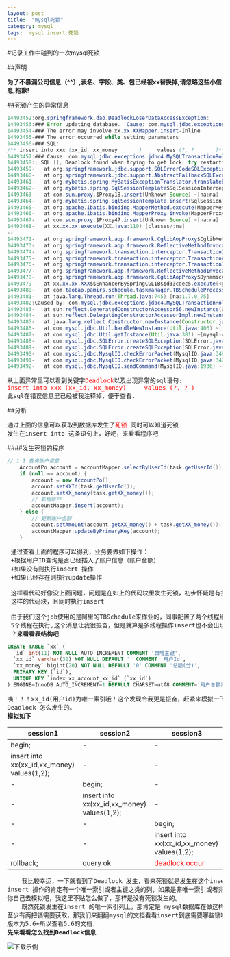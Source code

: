 ```yaml
---
layout: post
title:  "mysql死锁"
category: mysql
tags:  mysql insert 死锁
---
```


#记录工作中碰到的一次mysql死锁

##声明

<strong>为了不暴漏公司信息（^^）,表名、字段、类、包已经被xx替换掉,请忽略这些小信息,抱歉!</strong> 


##死锁产生的异常信息

```java
14493452:org.springframework.dao.DeadlockLoserDataAccessException: 
14493453:### Error updating database.  Cause: com.mysql.jdbc.exceptions.jdbc4.MySQLTransactionRollbackException: Deadlock found when trying to get lock; try restarting transaction
14493454-### The error may involve xx.xx.XXMapper.insert-Inline
14493455-### The error occurred while setting parameters
14493456-### SQL: 
/** insert into xxx (xx_id, xx_money       )     values (?, ?       )**/
14493457:### Cause: com.mysql.jdbc.exceptions.jdbc4.MySQLTransactionRollbackException: Deadloc found when trying to get lock; try restarting transaction
14493458:; SQL []; Deadlock found when trying to get lock; try restarting transaction; nested exception is com.mysql.jdbc.exceptions.jdbc4.MySQLTransactionRollbackException: Deadlock found when trying to get lock; try restarting transaction
14493459-   at org.springframework.jdbc.support.SQLErrorCodeSQLExceptionTranslator.doTranslate(SQLErrorCodeSQLExceptionTranslator.java:263) ~[spring-jdbc-4.1.0.RELEASE.jar:4.1.0.RELEASE]
14493460-   at org.springframework.jdbc.support.AbstractFallbackSQLExceptionTranslator.translate(AbstractFallbackSQLExceptionTranslator.java:73) ~[spring-jdbc-4.1.0.RELEASE.jar:4.1.0.RELEASE]
14493461-   at org.mybatis.spring.MyBatisExceptionTranslator.translateExceptionIfPossible(MyBatisExceptionTranslator.java:73) ~[mybatis-spring-1.2.2.jar:1.2.2]
14493462-   at org.mybatis.spring.SqlSessionTemplate$SqlSessionInterceptor.invoke(SqlSessionTemplate.java:371) ~[mybatis-spring-1.2.2.jar:1.2.2]
14493463-   at com.sun.proxy.$Proxy18.insert(Unknown Source) ~[na:na]
14493464-   at org.mybatis.spring.SqlSessionTemplate.insert(SqlSessionTemplate.java:240) ~[mybatis-spring-1.2.2.jar:1.2.2]
14493465-   at org.apache.ibatis.binding.MapperMethod.execute(MapperMethod.java:51) ~[mybatis-3.2.7.jar:3.2.7]
14493466-   at org.apache.ibatis.binding.MapperProxy.invoke(MapperProxy.java:52) ~[mybatis-3.2.7.jar:3.2.7]
14493467-   at com.sun.proxy.$Proxy47.insert(Unknown Source) ~[na:na]
14493468-   at xx.xx.xx.execute(XX.java:110) [classes/:na]
--
14493472-   at org.springframework.aop.framework.CglibAopProxy$CglibMethodInvocation.invokeJoinpoint(CglibAopProxy.java:717) [spring-aop-4.1.0.RELEASE.jar:4.1.0.RELEASE]
14493473-   at org.springframework.aop.framework.ReflectiveMethodInvocation.proceed(ReflectiveMethodInvocation.java:157) [spring-aop-4.1.0.RELEASE.jar:4.1.0.RELEASE]
14493474-   at org.springframework.transaction.interceptor.TransactionInterceptor$1.proceedWithInvocation(TransactionInterceptor.java:98) [spring-tx-4.1.0.RELEASE.jar:4.1.0.RELEASE]
14493475-   at org.springframework.transaction.interceptor.TransactionAspectSupport.invokeWithinTransaction(TransactionAspectSupport.java:266) [spring-tx-4.1.0.RELEASE.jar:4.1.0.RELEASE]
14493476-   at org.springframework.transaction.interceptor.TransactionInterceptor.invoke(TransactionInterceptor.java:95) [spring-tx-4.1.0.RELEASE.jar:4.1.0.RELEASE]
14493477-   at org.springframework.aop.framework.ReflectiveMethodInvocation.proceed(ReflectiveMethodInvocation.java:179) [spring-aop-4.1.0.RELEASE.jar:4.1.0.RELEASE]
14493478-   at org.springframework.aop.framework.CglibAopProxy$DynamicAdvisedInterceptor.intercept(CglibAopProxy.java:653) [spring-aop-4.1.0.RELEASE.jar:4.1.0.RELEASE]
14493479-   at xx.xx.xx.XXX$$EnhancerBySpringCGLIB$$d33cdec5.execute(<generated>) [spring-core-4.1.0.RELEASE.jar:na]
14493480-   at com.taobao.pamirs.schedule.taskmanager.TBScheduleProcessorSleep.run(TBScheduleProcessorSleep.java:237) [tbschedule-3.2.18.jar:na]
14493481-   at java.lang.Thread.run(Thread.java:745) [na:1.7.0_75]
14493482:Caused by: com.mysql.jdbc.exceptions.jdbc4.MySQLTransactionRollbackException: Deadloc found when trying to get lock; try restarting transaction
14493483-   at sun.reflect.GeneratedConstructorAccessor56.newInstance(Unknown Source) ~[na:na]
14493484-   at sun.reflect.DelegatingConstructorAccessorImpl.newInstance(DelegatingConstructorAccessorImpl.java:45) ~[na:1.7.0_75]
14493485-   at java.lang.reflect.Constructor.newInstance(Constructor.java:526) ~[na:1.7.0_75]
14493486-   at com.mysql.jdbc.Util.handleNewInstance(Util.java:406) ~[mysql-connector-java-5.1.6.jar:na]
14493487-   at com.mysql.jdbc.Util.getInstance(Util.java:381) ~[mysql-connector-java-5.1.6.jar:na]
14493488-   at com.mysql.jdbc.SQLError.createSQLException(SQLError.java:1045) ~[mysql-connector-java-5.1.6.jar:na]
14493489-   at com.mysql.jdbc.SQLError.createSQLException(SQLError.java:956) ~[mysql-connector-java-5.1.6.jar:na]
14493490-   at com.mysql.jdbc.MysqlIO.checkErrorPacket(MysqlIO.java:3491) ~[mysql-connector-java-5.1.6.jar:na]
14493491-   at com.mysql.jdbc.MysqlIO.checkErrorPacket(MysqlIO.java:3423) ~[mysql-connector-java-5.1.6.jar:na]
14493492-   at com.mysql.jdbc.MysqlIO.sendCommand(MysqlIO.java:1936) ~[mysql-connector-java-5.1.6.jar:na]

```

<pre>
从上面异常里可以看到关键字<font color="red">Deadlock</font>以及出现异常的sql语句:
<font color="red">insert into xxx (xx_id, xx_money)     values (?, ? )</font>
此sql在错误信息里已经被我注释掉，便于查看.
</pre>

##分析

<pre>
通过上面的信息可以获取到数据库发生了<font color="red">死锁</font> 同时可以知道死锁
发生在insert into 这条语句上，好吧，来看看程序吧   
</pre>
####发生死锁的程序

```java
// 1.1 查询账户信息
    AccountPo account = accountMapper.selectByUserId(task.getUserId());
    if (null == account) {
        account = new AccountPo();
        account.setXXId(task.getUserId());
        account.setXX_money(task.getXX_money());
        // 新增账户
        accountMapper.insert(account);
    } else {
        // 更新账户金额
        account.setAmount(account.getXX_money() + task.getXX_money());
        accountMapper.updateByPrimaryKey(account);
    }

```

<pre>
 通过查看上面的程序可以得到，业务要做如下操作：
 +根据用户ID查询是否已经插入了账户信息（账户金额）
 +如果没有则执行insert 操作
 +如果已经存在则执行update操作

 这样看代码好像没上面问题，问题是在如上的代码块里发生死锁，初步怀疑是有多线程操作
 这样的代码块，且同时执行insert

 由于我们这个job使用的是阿里的TBSchedule来作业的，同事配置了两个线程组，每个线程组里有
 5个线程在执行,这个消息让我很振奋，但是就算是多线程操作insert也不会出现死锁啊，怎么办呢
 ？<strong>来看看表结构吧</strong>
</pre>

```sql
CREATE TABLE `xx` (
  `id` int(11) NOT NULL AUTO_INCREMENT COMMENT '自增主键',
  `xx_id` varchar(32) NOT NULL DEFAULT '' COMMENT '用户Id',
  `xx_money` bigint(20) NOT NULL DEFAULT '0' COMMENT '总额(分)',
  PRIMARY KEY (`id`),
  UNIQUE KEY `index_xx_account_xx_id` (`xx_id`)
) ENGINE=InnoDB AUTO_INCREMENT=1 DEFAULT CHARSET=utf8 COMMENT='用户总额表'
```

<pre>
咦！！！xx_id(用户id)为唯一索引哦！这个发现令我更是振奋，赶紧来模拟一下insert 看看
Deadlock 怎么发生的。
<strong>模拟如下</strong>
</pre>

session1|session2|session3
---|---|---
begin;|-|-
insert into xx(xx_id,xx_money) values(1,2);|-|-
-|begin;|-
-|insert into xx(xx_id,xx_money) values(1,2);|-
-|-|begin;
-|-|insert into xx(xx_id,xx_money) values(1,2);
rollback;|query ok|<font color="red">deadlock occur</font>

<pre>
    我比较幸运，一下就看到了Deadlock 发生，看来死锁就是发生在这个insert 语句上并且
insert 操作的肯定有一个唯一索引或者主键之类的列，如果是非唯一索引或者非主键的列，请
你自己去模拟吧，我这里不贴怎么做了，那样是没有死锁发生的。
    既然死锁发生在insert 的唯一索引列上，那肯定是 mysql数据库在做这样的列操作的时候
至少有两把锁需要获取，那我们来翻翻mysql的文档看看insert到底需要哪些锁吧。我们使用mysql
版本为5.6+所以查看5.6的文档.
<strong>先来看看怎么找到Deadlock信息</strong>
</pre>

![下载示例](https://ywendy.github.io/img/mysql-deadlock.png)



































